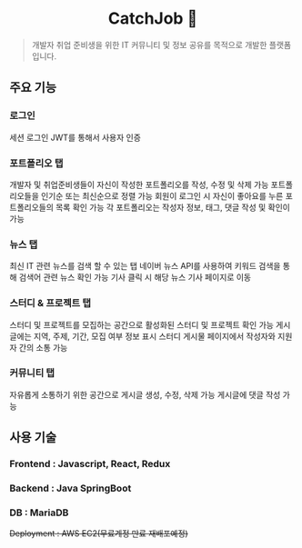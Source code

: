 <h1 align="center">CatchJob 💪</h1>

> 개발자 취업 준비생을 위한 IT 커뮤니티 및 정보 공유를 목적으로 개발한 플랫폼입니다.


## 주요 기능

### 로그인

세션 로그인
JWT를 통해서 사용자 인증

### 포트폴리오 탭

개발자 및 취업준비생들이 자신이 작성한 포트폴리오를 작성, 수정 및 삭제 가능
포트폴리오들을 인기순 또는 최신순으로 정렬 가능
회원이 로그인 시 자신이 좋아요를 누른 포트폴리오들의 목록 확인 가능
각 포트폴리오는 작성자 정보, 태그, 댓글 작성 및 확인이 가능

### 뉴스 탭

최신 IT 관련 뉴스를 검색 할 수 있는 탭
네이버 뉴스 API를 사용하여 키워드 검색을 통해 검색어 관련 뉴스 확인 가능
기사 클릭 시 해당 뉴스 기사 페이지로 이동

### 스터디 & 프로젝트 탭

스터디 및 프로젝트를 모집하는 공간으로 활성화된 스터디 및 프로젝트 확인 가능
게시글에는 지역, 주제, 기간, 모집 여부 정보 표시
스터디 게시물 페이지에서 작성자와 지원자 간의 소통 가능

### 커뮤니티 탭

자유롭게 소통하기 위한 공간으로 게시글 생성, 수정, 삭제 가능
게시글에 댓글 작성 가능


## 사용 기술

### Frontend : Javascript, React, Redux

### Backend : Java SpringBoot

### DB : MariaDB

<del>Deployment : AWS EC2(무료계정 만료 재배포예정)</del>
